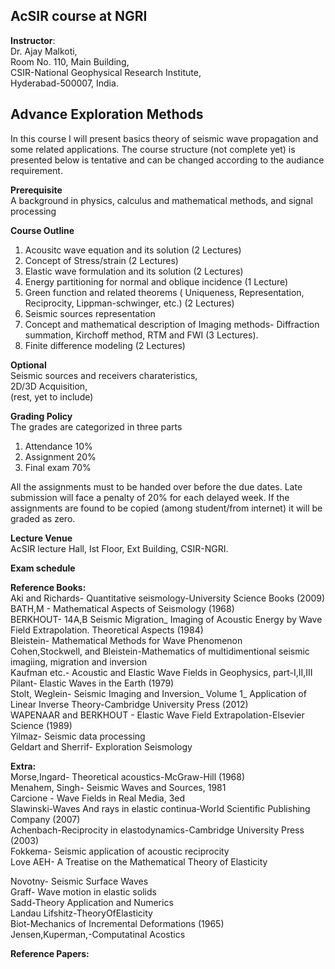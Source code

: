 ## AcSIR course at NGRI
**Instructor**:  
Dr. Ajay Malkoti,  
Room No. 110, Main Building,  
CSIR-National Geophysical Research Institute,    
Hyderabad-500007, India.


## Advance Exploration Methods  
In this course I will present basics theory of seismic wave propagation and some related applications. 
The course structure (not complete yet) is presented below is tentative and can be changed according to the audiance requirement. 

**Prerequisite**   
A background in physics, calculus and mathematical methods, and signal processing

**Course Outline**
1. Acousitc wave equation and its solution (2 Lectures)
2. Concept of Stress/strain (2 Lectures)  
3. Elastic wave formulation and its solution (2 Lectures)
5. Energy partitioning for normal and oblique incidence (1 Lecture)
6. Green function and related theorems  ( Uniqueness, Representation, Reciprocity, Lippman-schwinger, etc.) (2 Lectures)
8. Seismic sources representation 
9. Concept and mathematical description of Imaging methods- Diffraction summation, Kirchoff method, RTM and FWI (3 Lectures). 
10. Finite difference modeling (2 Lectures)

**Optional**   
Seismic sources and receivers charateristics,   
2D/3D Acquisition,   
(rest, yet to include)


**Grading Policy**   
The grades are categorized in three parts
1. Attendance 10%
2. Assignment 20%   
3. Final exam 70% 

All the assignments must to be handed over before the due dates. Late submission will face a penalty of 20% for each delayed week. If the assignments are found to be copied (among student/from internet) it will be graded as zero.


**Lecture Venue**    
AcSIR lecture Hall, Ist Floor,
Ext Building, CSIR-NGRI.


**Exam schedule**  


**Reference Books:**  
Aki and  Richards- Quantitative seismology-University Science Books (2009)  
BATH,M - Mathematical Aspects of Seismology (1968)  
BERKHOUT- 14A,B Seismic Migration_ Imaging of Acoustic Energy by Wave Field Extrapolation. Theoretical Aspects (1984)  
Bleistein- Mathematical Methods for Wave Phenomenon  
Cohen,Stockwell, and Bleistein-Mathematics of multidimentional  seismic imagiing, migration and inversion  
Kaufman etc.- Acoustic and Elastic Wave Fields in Geophysics, part-I,II,III  
Pilant- Elastic Waves in the Earth (1979)  
Stolt, Weglein- Seismic Imaging and Inversion_ Volume 1_ Application of Linear Inverse Theory-Cambridge University Press (2012)  
WAPENAAR and BERKHOUT - Elastic Wave Field Extrapolation-Elsevier Science (1989)  
Yilmaz- Seismic data processing  
Geldart and Sherrif- Exploration Seismology  



**Extra:**  
Morse,Ingard- Theoretical acoustics-McGraw-Hill (1968)  
Menahem, Singh- Seismic Waves and Sources, 1981  
Carcione - Wave Fields in Real Media, 3ed  
Slawinski-Waves And rays in elastic continua-World Scientific Publishing Company (2007)  
Achenbach-Reciprocity in elastodynamics-Cambridge University Press (2003)  
Fokkema- Seismic application of acoustic reciprocity  
Love AEH- A Treatise on the Mathematical Theory of Elasticity  

Novotny- Seismic Surface Waves  
Graff- Wave motion in elastic solids  
Sadd-Theory Application and Numerics  
Landau Lifshitz-TheoryOfElasticity  
Biot-Mechanics of Incremental Deformations (1965)   
Jensen,Kuperman,-Computatinal Acostics


**Reference Papers:**



<!--- http://web.gps.caltech.edu/classes/ge193.old/ --->
